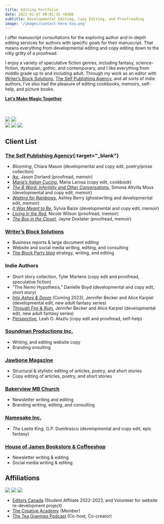 ```yaml
---
title: Editing Portfolio
date: 2022-01-07 08:01:35 +0300
subtitle: Developmental Editing, Copy Editing, and Proofreading
image: '/images/contact-hero-tea.png'
---
```


<base target="_blank">

I offer manuscript consultations for the exploring author and in-depth editing services for authors with specific goals for their manuscript. That means everything from developmental editing and copy editing down to the nitty gritty of a proofread.

I enjoy a variety of speculative fiction genres, including fantasy, science-fiction, dystopian, gothic, and contemporary, and I like everything from middle grade up to and including adult. Through my work as an editor with [Writer’s Block Solutions](https://writersblocksolutions.ca/), [The Self Publishing Agency](https://theselfpublishingagency.com/), and all sorts of indie authors, I’ve also had the pleasure of editing cookbooks, memoirs, self-help, and picture books.

  <div class="section__navigation" style="padding-top: 0; padding-bottom: 50px;">
    <a href="/contact" class="button button--primary section-button"><b>Let’s Make Magic Together</b></a>
  </div>

<div class="gallery-box">
  <div class="gallery">
    <img src="/images/portfolio-through-fire-and-ruin.jpg" loading="lazy">
    <img src="/images/portfolio-waiting-for-rainbows.jpg" loading="lazy">
  </div>
</div>

<div class="gallery-box">
  <div class="gallery">
    <img src="/images/portfolio-marias-italian-cucina.jpg" loading="lazy">
    <img src="/images/portfolio-the-b-word.jpg" loading="lazy">
    <img src="/images/portfolio-jawbone-vol-1.jpg" loading="lazy">
  </div>
</div>

## Client List

### [The Self Publishing Agency](https://theselfpublishingagency.com/){:target="_blank"}
- _Blooming_, Chiara Mason (developmental and copy edit, poetry/prose collection)
- [_Ike_](https://lovereadingike.com/), Jason Dorland (proofread, memoir)
- [_Maria’s Italian Cucina_](https://theselfpublishingagency.com/authors/2000/), Maria Larosa (copy edit, cookbook)
- [_The B Word: Infertility and Other Conversations_](https://theselfpublishingagency.com/authors/the-b-word/), Simona Altvilla Moss (developmental and copy edit, memoir)
- [_Waiting for Rainbows_](https://theselfpublishingagency.com/authors/waiting-for-rainbows/), Ashley Berry (ghostwriting and developmental edit, memoir)
- [_It Was Meant to Be_](https://theselfpublishingagency.com/authors/it-meant-to-be/), Sylvia Baize (developmental and copy edit, memoir)
- [_Living in the Red_](https://theselfpublishingagency.com/authors/1628/), Nicole Wilson (proofread, memoir)
- [_The Box in the Closet_](https://www.jaynesbook.com/), Jayne Doxtater (proofread, memoir)

### [Writer’s Block Solutions](https://writersblocksolutions.ca/)
- Business reports & large document editing
- Website and social media writing, editing, and consulting
- [The Block Party blog](https://writersblocksolutions.ca/the-block-party/) strategy, writing, and editing

### Indie Authors
- Short story collection, Tyler Martens (copy edit and proofread, speculative fiction)
- "The Nemo Hypothesis," Danielle Boyd (developmental and copy edit, short story)
- [_Into Ashes & Doom_](https://www.goodreads.com/book/show/78712134-into-ashes-and-doom) (Coming 2023), Jennifer Becker and Alice Karpiel (developmental edit, new adult fantasy series)
- [_Through Fire & Ruin_](https://app.thestorygraph.com/books/b3e67531-9d01-4711-b8a4-4aee7d1bbddb), Jennifer Becker and Alice Karpiel (developmental edit, new adult fantasy series)
- [_Perspective_](https://www.goodreads.com/book/show/61143559-perspective?from_search=true&from_srp=true&qid=WWT7nvnX2C&rank=1), Leah O. Atazlu (copy edit and proofread, self-help)

### [Soundman Productions Inc.](https://www.soundmanproductions.ca/)
- Writing, and editing website copy
- Branding onsulting


### [Jawbone Magazine](https://www.instagram.com/jawbonemagazine/)
- Structural & stylistic editing of articles, poetry, and short stories
- Copy editing of articles, poetry, and short stories

### [Bakerview MB Church](https://www.bakerview.org/)
- Newsletter writing and editing
- Branding writing, editing, and consulting

### [Namesake Inc.](https://www.namesake.ca/home)
- _The Laeta King_, G.P. Dumitrascu (developmental and copy edit, epic fantasy)

### [House of James Bookstore & Coffeeshop](https://houseofjames.com/)
- Newsletter writing & editing
- Social media writing & editing

## Affiliations

<div class="gallery-box">
  <div class="gallery">
    <img src="/images/editors-canada-affiliate.jpg" loading="lazy">
    <img src="/images/TCA-affiliate.jpg" loading="lazy">
    <img src="/images/the-tea-grannies-podcast.jpg" loading="lazy">
  </div>
</div>

- [Editors Canada](https://www.editors.ca/) (Student Affiliate 2022-2023, and Volunteer for website re-development project)
- [The Creative Academy](https://creativeacademyforwriters.com/) (Member)
- [The Tea Grannies Podcast](https://shows.acast.com/the-tea-grannies) (Co-host, Co-creator)